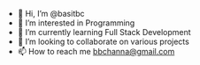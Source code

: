 - 👋 Hi, I’m @basitbc
- 👀 I’m interested in Programming
- 🌱 I’m currently learning Full Stack Development
- 💞️ I’m looking to collaborate on various projects
- 📫 How to reach me bbchanna@gmail.com

<!---
basitbc/basitbc is a ✨ special ✨ repository because its `README.md` (this file) appears on your GitHub profile.
You can click the Preview link to take a look at your changes.
--->
